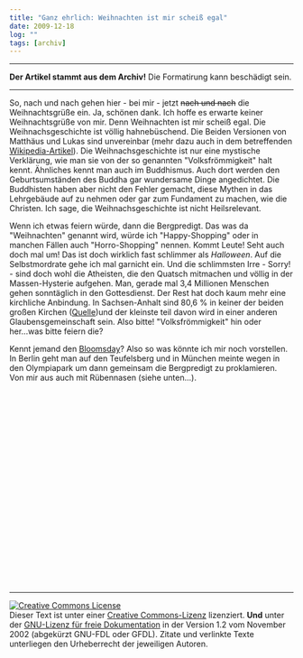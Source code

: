 ```yaml
---
title: "Ganz ehrlich: Weihnachten ist mir scheiß egal"
date: 2009-12-18
log: ""
tags: [archiv]
---
```

<hr><b>Der Artikel stammt aus dem Archiv!</b> Die Formatirung kann beschädigt sein.<hr>
So, nach und nach gehen hier - bei mir - jetzt <s>nach und nach</s> die Weihnachtsgrüße ein. Ja, schönen dank. Ich hoffe es erwarte keiner Weihnachtsgrüße von mir. Denn Weihnachten ist mir scheiß egal. Die Weihnachsgeschichte ist völlig hahnebüschend. Die Beiden Versionen von Matthäus und Lukas sind unvereinbar (mehr dazu auch in dem betreffenden <a href="http://de.wikipedia.org/wiki/Weihnachtsgeschichte">Wikipedia-Artikel</a>). Die Weihnachsgeschichte ist nur eine mystische Verklärung, wie man sie von der so genannten "Volksfrömmigkeit" halt kennt. Ähnliches kennt man auch im Buddhismus. Auch dort werden den Geburtsumständen des Buddha gar wundersame Dinge angedichtet. Die Buddhisten haben aber nicht den Fehler gemacht, diese Mythen in das Lehrgebäude auf zu nehmen oder gar zum Fundament zu machen, wie die Christen. Ich sage, die Weihnachsgeschichte ist nicht Heilsrelevant. 

Wenn ich etwas feiern würde, dann die Bergpredigt. Das was da "Weihnachten" genannt wird, würde ich "Happy-Shopping" oder in manchen Fällen auch "Horro-Shopping" nennen. Kommt Leute! Seht auch doch mal um! Das ist doch wirklich fast schlimmer als <i>Halloween</i>. Auf die Selbstmordrate gehe ich mal garnicht ein. Und die schlimmsten Irre - Sorry! - sind doch wohl die Atheisten, die den Quatsch mitmachen und völlig in der Massen-Hysterie aufgehen. Man, gerade mal 3,4 Millionen Menschen gehen sonntäglich in den Gottesdienst. Der Rest hat doch kaum mehr eine kirchliche Anbindung. In Sachsen-Anhalt sind 80,6 % in keiner der beiden großen Kirchen (<a href="http://de.wikipedia.org/wiki/Deutschland#Religionen">Quelle</a>)und der kleinste teil davon wird in einer anderen Glaubensgemeinschaft sein. Also bitte! "Volksfrömmigkeit" hin oder her...was bitte feiern die?

Kennt jemand den <a href="http://de.wikipedia.org/wiki/Bloomsday">Bloomsday</a>? Also so was könnte ich mir noch vorstellen. In Berlin geht man auf den Teufelsberg und in München meinte wegen in den Olympiapark um dann gemeinsam die Bergpredigt zu proklamieren. Von mir aus auch mit Rübennasen (siehe unten...).

<object width="425" height="344"><param name="movie" value="http://www.youtube.com/v/JT0ICOxbTNA&hl=de_DE&fs=1&"></param><param name="allowFullScreen" value="true"></param><param name="allowscriptaccess" value="always"></param><embed src="http://www.youtube.com/v/JT0ICOxbTNA&hl=de_DE&fs=1&" type="application/x-shockwave-flash" allowscriptaccess="always" allowfullscreen="true" width="425" height="344"></embed></object>

<hr>

 <a rel="license" href="http://creativecommons.org/licenses/by-sa/3.0/de/"><img alt="Creative Commons License" style="border-width:0" src="http://i.creativecommons.org/l/by-sa/3.0/de/88x31.png" /></a><br />Dieser <span xmlns:dc="http://purl.org/dc/elements/1.1/" href="http://purl.org/dc/dcmitype/Text" rel="dc:type">Text</span> ist unter einer <a rel="license" href="http://creativecommons.org/licenses/by-sa/3.0/de/">Creative Commons-Lizenz</a> lizenziert. <b>Und</b> unter der <a href="http://de.wikipedia.org/wiki/GFDL">GNU-Lizenz für freie Dokumentation</a> in der Version 1.2 vom November 2002 (abgekürzt GNU-FDL oder GFDL). Zitate und verlinkte Texte unterliegen den Urheberrecht der jeweiligen Autoren.

